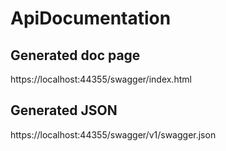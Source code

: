 # ApiDocumentation

## Generated doc page
https://localhost:44355/swagger/index.html


## Generated JSON
https://localhost:44355/swagger/v1/swagger.json
